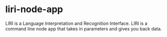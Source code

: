 # liri-node-app
LIRI is a Language Interpretation and Recognition Interface. LIRI is a command line node app that takes in parameters and gives you back data.


